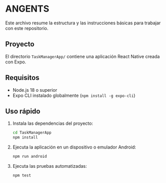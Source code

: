 # ANGENTS

Este archivo resume la estructura y las instrucciones básicas para trabajar con este repositorio.

## Proyecto

El directorio `TaskManagerApp/` contiene una aplicación React Native creada con Expo.

## Requisitos

- Node.js 18 o superior
- Expo CLI instalado globalmente (`npm install -g expo-cli`)

## Uso rápido

1. Instala las dependencias del proyecto:
   ```bash
   cd TaskManagerApp
   npm install
   ```
2. Ejecuta la aplicación en un dispositivo o emulador Android:
   ```bash
   npm run android
   ```
3. Ejecuta las pruebas automatizadas:
   ```bash
   npm test
   ```
